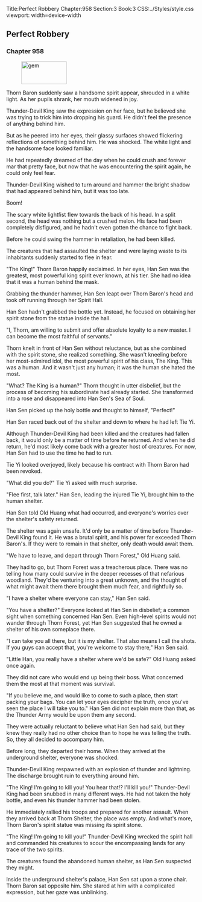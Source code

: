 Title:Perfect Robbery 
Chapter:958 
Section:3 
Book:3 
CSS:../Styles/style.css 
viewport: width=device-width
  
## Perfect Robbery
### Chapter 958 
<figure>
	<img src="../Images/gem.gif" alt="gem" id="gem" width="120" height="60" />
</figure>
  

  
  Thorn Baron suddenly saw a handsome spirit appear, shrouded in a white light. As her pupils shrank, her mouth widened in joy.

Thunder-Devil King saw the expression on her face, but he believed she was trying to trick him into dropping his guard. He didn't feel the presence of anything behind him.

But as he peered into her eyes, their glassy surfaces showed flickering reflections of something behind him. He was shocked. The white light and the handsome face looked familiar.

He had repeatedly dreamed of the day when he could crush and forever mar that pretty face, but now that he was encountering the spirit again, he could only feel fear.

Thunder-Devil King wished to turn around and hammer the bright shadow that had appeared behind him, but it was too late.

Boom!

The scary white lightfist flew towards the back of his head. In a split second, the head was nothing but a crushed melon. His face had been completely disfigured, and he hadn't even gotten the chance to fight back.

Before he could swing the hammer in retaliation, he had been killed.

The creatures that had assaulted the shelter and were laying waste to its inhabitants suddenly started to flee in fear.

"The King!" Thorn Baron happily exclaimed. In her eyes, Han Sen was the greatest, most powerful king spirit ever known, at his tier. She had no idea that it was a human behind the mask.

Grabbing the thunder hammer, Han Sen leapt over Thorn Baron's head and took off running through her Spirit Hall.

Han Sen hadn't grabbed the bottle yet. Instead, he focused on obtaining her spirit stone from the statue inside the hall.

"I, Thorn, am willing to submit and offer absolute loyalty to a new master. I can become the most faithful of servants."

Thorn knelt in front of Han Sen without reluctance, but as she combined with the spirit stone, she realized something. She wasn't kneeling before her most-admired idol, the most powerful spirit of his class, The King. This was a human. And it wasn't just any human; it was the human she hated the most.

"What? The King is a human?" Thorn thought in utter disbelief, but the process of becoming his subordinate had already started. She transformed into a rose and disappeared into Han Sen's Sea of Soul.

Han Sen picked up the holy bottle and thought to himself, "Perfect!"

Han Sen raced back out of the shelter and down to where he had left Tie Yi.

Although Thunder-Devil King had been killed and the creatures had fallen back, it would only be a matter of time before he returned. And when he did return, he'd most likely come back with a greater host of creatures. For now, Han Sen had to use the time he had to run.

Tie Yi looked overjoyed, likely because his contract with Thorn Baron had been revoked.

"What did you do?" Tie Yi asked with much surprise.

"Flee first, talk later." Han Sen, leading the injured Tie Yi, brought him to the human shelter.

Han Sen told Old Huang what had occurred, and everyone's worries over the shelter's safety returned.

The shelter was again unsafe. It'd only be a matter of time before Thunder-Devil King found it. He was a brutal spirit, and his power far exceeded Thorn Baron's. If they were to remain in that shelter, only death would await them.

"We have to leave, and depart through Thorn Forest," Old Huang said.

They had to go, but Thorn Forest was a treacherous place. There was no telling how many could survive in the deeper recesses of that nefarious woodland. They'd be venturing into a great unknown, and the thought of what might await them there brought them much fear, and rightfully so.

"I have a shelter where everyone can stay," Han Sen said.

"You have a shelter?" Everyone looked at Han Sen in disbelief; a common sight when something concerned Han Sen. Even high-level spirits would not wander through Thorn Forest, yet Han Sen suggested that he owned a shelter of his own someplace there.

"I can take you all there, but it is my shelter. That also means I call the shots. If you guys can accept that, you're welcome to stay there," Han Sen said.

"Little Han, you really have a shelter where we'd be safe?" Old Huang asked once again.

They did not care who would end up being their boss. What concerned them the most at that moment was survival.

"If you believe me, and would like to come to such a place, then start packing your bags. You can let your eyes decipher the truth, once you've seen the place I will take you to." Han Sen did not explain more than that, as the Thunder Army would be upon them any second.

They were actually reluctant to believe what Han Sen had said, but they knew they really had no other choice than to hope he was telling the truth. So, they all decided to accompany him.

Before long, they departed their home. When they arrived at the underground shelter, everyone was shocked.

Thunder-Devil King respawned with an explosion of thunder and lightning. The discharge brought ruin to everything around him.

"The King! I'm going to kill you! You hear that!? I'll kill you!" Thunder-Devil King had been snubbed in many different ways. He had not taken the holy bottle, and even his thunder hammer had been stolen.

He immediately rallied his troops and prepared for another assault. When they arrived back at Thorn Shelter, the place was empty. And what's more, Thorn Baron's spirit statue was missing its spirit stone.

"The King! I'm going to kill you!" Thunder-Devil King wrecked the spirit hall and commanded his creatures to scour the encompassing lands for any trace of the two spirits.

The creatures found the abandoned human shelter, as Han Sen suspected they might.

Inside the underground shelter's palace, Han Sen sat upon a stone chair. Thorn Baron sat opposite him. She stared at him with a complicated expression, but her gaze was unblinking.
